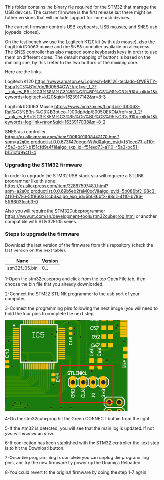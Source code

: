 This folder contains the binary file required for the STM32 that manage the USB devices. The current firmware is the first release but there might be futher versions that will include support for more usb devices.

The current firmware controls USB keyboards, USB mouses, and SNES usb joypads (clones). 

On the test bench we use the Logitech K120 kit (with usb mouse), also the LogiLink ID0063 mouse and the SNES controller available on aliexpress. The SNES controller has also mapped some keyboards keys in order
to use them on different cores. The default mapping of buttons is based on the minimig one, by this I refer to the two buttons of the minimig core.

Here are the links.

Logitech K120 https://www.amazon.es/Logitech-MK120-teclado-QWERTY-Espa%C3%B1ol/dp/B00564GWEI/ref=sr_1_3?__mk_es_ES=%C3%85M%C3%85%C5%BD%C3%95%C3%91&dchild=1&keywords=logitech+k120&qid=1623917142&sr=8-3

LogiLink ID0063 Mouse https://www.amazon.es/LogiLink-ID0063-Rat%C3%B3n-%C3%B3ptico-1000dpi/dp/B005OEKOIA/ref=sr_1_2?__mk_es_ES=%C3%85M%C3%85%C5%BD%C3%95%C3%91&dchild=1&keywords=logilink+raton&qid=1623917038&sr=8-2

SNES usb controller https://es.aliexpress.com/item/1005001698443179.html?spm=a2g0o.productlist.0.0.673647degorWWd&algo_pvid=f51eed73-a110-45a3-bc51-b151cfd9a4f1&algo_exp_id=f51eed73-a110-45a3-bc51-b151cfd9a4f1-4 

### Upgrading the STM32 firmware

In order to upgrade the STM32 USB stack you will requiere a STLINK programmer like this one: https://es.aliexpress.com/item/32887597480.html?spm=a2g0o.productlist.0.0.69b5eb2faM0ocV&algo_pvid=5b086bf2-98c3-4f10-b786-5ff86031ccb3&algo_exp_id=5b086bf2-98c3-4f10-b786-5ff86031ccb3-0

Also you will require the STM32Cubeprogrammer https://www.st.com/en/development-tools/stm32cubeprog.html or another compatible with STM32F105 series.

### Steps to upgrade the firmware

Download the last version of the firmware from this repository (check the last version on the next table).

| Name           | Version       |
| -------------- | ------------- |
| stm32f105.bin  | 0.1           |

1-Open the stm32cubeprog and click from the top  Open File tab, then choose the bin file that you already downloaded.

2-Connect the STM32 STLINK programmer to the usb port of your computer.

3-Connect the programming pins following the next image (you will need to hold the four pins to complete the next step).

<img src="https://github.com/arananet/Unamiga_Reloaded/blob/main/images/programming.png?raw=true" width="400"/>

4-On the stm32cubeprog hit the Green CONNECT button from the right.

5-If the stm32 is detected, you will see that the main log is updated. If not you will receive an error.

6-If connection has been stablished with the STM32 controller the next step is to hit the Download button.

7-Once the programming is complete you can unplug the programming pins, and try the new firmware by power up the Unamiga Reloaded.

8-You could revert to the original firmware by doing the step 1-7 again.
